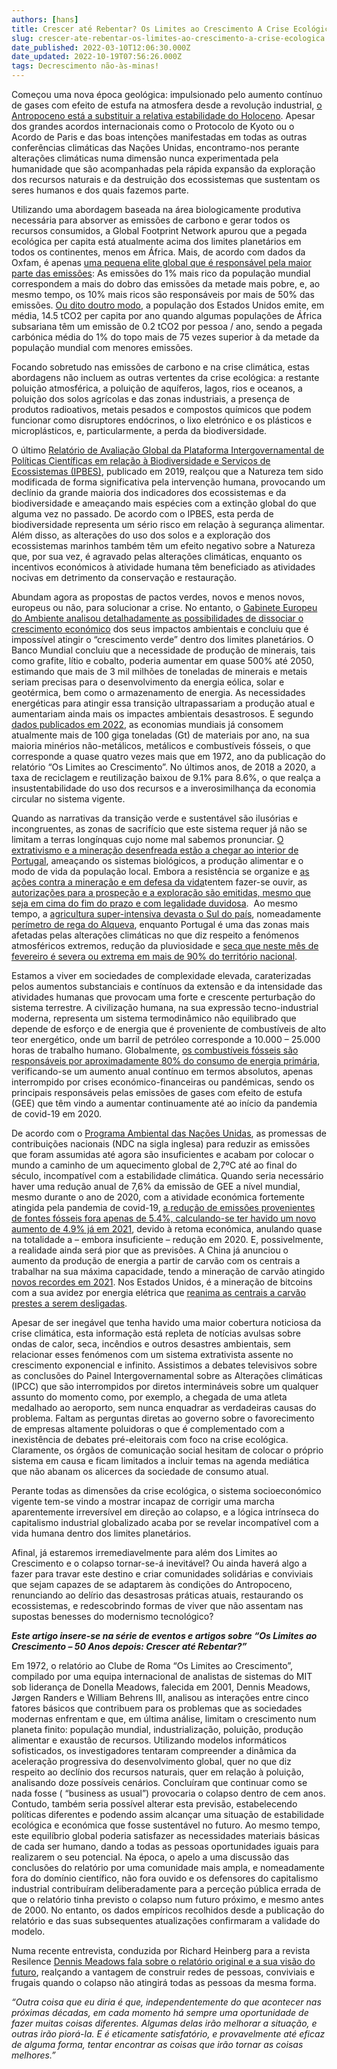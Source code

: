 ```yaml
---
authors: [hans]
title: Crescer até Rebentar? Os Limites ao Crescimento A Crise Ecológica
slug: crescer-ate-rebentar-os-limites-ao-crescimento-a-crise-ecologica
date_published: 2022-03-10T12:06:30.000Z
date_updated: 2022-10-19T07:56:26.000Z
tags: Decrescimento não-às-minas!
---
```


Começou uma nova época geológica: impulsionado pelo aumento contínuo de gases com efeito de estufa na atmosfera desde a revolução industrial, [o Antropoceno está a substituir a relativa estabilidade do Holoceno](https://link.springer.com/article/10.1007/s13280-021-01544-8). Apesar dos grandes acordos internacionais como o Protocolo de Kyoto ou o Acordo de Paris e das boas intenções manifestadas em todas as outras conferências climáticas das Nações Unidas, encontramo-nos perante alterações climáticas numa dimensão nunca experimentada pela humanidade que são acompanhadas pela rápida expansão da exploração dos recursos naturais e da destruição dos ecossistemas que sustentam os seres humanos e dos quais fazemos parte.

Utilizando uma abordagem baseada na área biologicamente produtiva necessária para absorver as emissões de carbono e gerar todos os recursos consumidos, a Global Footprint Network apurou que a pegada ecológica per capita está atualmente acima dos limites planetários em todos os continentes, menos em África. Mais, de acordo com dados da Oxfam, é apenas [uma pequena elite global que é responsável pela maior parte das emissões](https://www.oxfam.org.uk/media/press-releases/carbon-emissions-of-richest-1-more-than-double-those-of-poorest-half-of-the-world/): As emissões do 1% mais rico da população mundial correspondem a mais do dobro das emissões da metade mais pobre, e, ao mesmo tempo, os 10% mais ricos são responsáveis por mais de 50% das emissões. [Ou dito doutro modo](https://www.nature.com/articles/s41893-021-00842-z), a população dos Estados Unidos emite, em média, 14.5 tCO2 per capita por ano quando algumas populações de África subsariana têm um emissão de 0.2 tCO2 por pessoa / ano, sendo a pegada carbónica média do 1% do topo mais de 75 vezes superior à da metade da população mundial com menores emissões.

Focando sobretudo nas emissões de carbono e na crise climática, estas abordagens não incluem as outras vertentes da crise ecológica: a restante poluição atmosférica, a poluição de aquíferos, lagos, rios e oceanos, a poluição dos solos agrícolas e das zonas industriais, a presença de produtos radioativos, metais pesados e compostos químicos que podem funcionar como disruptores endócrinos, o lixo eletrónico e os plásticos e microplásticos, e, particularmente, a perda da biodiversidade.

O último [Relatório de Avaliação Global da Plataforma Intergovernamental de Políticas Científicas em relação à Biodiversidade e Serviços de Ecossistemas (IPBES)](https://www.ipbes.net/global-assessment), publicado em 2019, realçou que a Natureza tem sido modificada de forma significativa pela intervenção humana, provocando um declínio da grande maioria dos indicadores dos ecossistemas e da biodiversidade e ameaçando mais espécies com a extinção global do que alguma vez no passado. De acordo com o IPBES, esta perda de biodiversidade representa um sério risco em relação à segurança alimentar. Além disso, as alterações do uso dos solos e a exploração dos ecossistemas marinhos também têm um efeito negativo sobre a Natureza que, por sua vez, é agravado pelas alterações climáticas, enquanto os incentivos económicos à atividade humana têm beneficiado as atividades nocivas em detrimento da conservação e restauração.

Abundam agora as propostas de pactos verdes, novos e menos novos, europeus ou não, para solucionar a crise. No entanto, o [Gabinete Europeu do Ambiente analisou detalhadamente as possibilidades de dissociar o crescimento económico](https://eeb.org/library/decoupling-debunked/) dos seus impactos ambientais e concluiu que é impossível atingir o “crescimento verde” dentro dos limites planetários. O Banco Mundial concluiu que a necessidade de produção de minerais, tais como grafite, lítio e cobalto, poderia aumentar em quase 500% até 2050, estimando que mais de 3 mil milhões de toneladas de minerais e metais seriam precisas para o desenvolvimento da energia eólica, solar e geotérmica, bem como o armazenamento de energia. As necessidades energéticas para atingir essa transição ultrapassariam a produção atual e aumentariam ainda mais os impactes ambientais desastrosos. E segundo [dados publicados em 2022](https://www.circularity-gap.world/2022), as economias mundiais já consomem atualmente mais de 100 giga toneladas (Gt) de materiais por ano, na sua maioria minérios não-metálicos, metálicos e combustíveis fósseis, o que corresponde a quase quatro vezes mais que em 1972, ano da publicação do relatório “Os Limites ao Crescimento”. No últimos anos, de 2018 a 2020, a taxa de reciclagem e reutilização baixou de 9.1% para 8.6%, o que realça a insustentabilidade do uso dos recursos e a inverosimilhança da economia circular no sistema vigente.

Quando as narrativas da transição verde e sustentável são ilusórias e incongruentes, as zonas de sacrifício que este sistema requer já não se limitam a terras longínquas cujo nome mal sabemos pronunciar. [O extrativismo e a mineração desenfreada estão a chegar ao interior de Portugal](https://www.publico.pt/2022/02/10/p3/cronica/pais-saque-destrutiva-corrida-exploracao-mineira-portugal-1994974), ameaçando os sistemas biológicos, a produção alimentar e o modo de vida da população local. Embora a resistência se organize e [as ações contra a mineração e em defesa da vida](https://guilhotina.info/2022/01/30/protestos-minas-28j/)tentem fazer-se ouvir, as [autorizações para a prospeção e a exploração são emitidas, mesmo que seja em cima do fim do prazo e com legalidade duvidosa](https://www.publico.pt/2022/02/19/economia/noticia/projecto-mina-montalegre-validado-dois-dias-concessao-anulada-1996059).  Ao mesmo tempo, a [agricultura super-intensiva devasta o Sul do país](https://www.publico.pt/2021/11/24/p3/fotogaleria/oil-dorado-retrato-alentejo-desfigurado-monoculturas-intensivas-407130?ref=pesquisa&cx=page__content), nomeadamente [perímetro de rega do Alqueva](https://www.publico.pt/2021/09/12/local/noticia/alqueva-estancou-despovoamento-alentejo-1976975), enquanto Portugal é uma das zonas mais afetadas pelas alterações climáticas no que diz respeito a fenómenos atmosféricos extremos, redução da pluviosidade e [seca que neste mês de fevereiro é severa ou extrema em mais de 90% do território nacional](https://www.publico.pt/2022/02/21/sociedade/noticia/90-territorio-seca-severa-extrema-nao-preve-chuva-ate-final-mes-1996229).

Estamos a viver em sociedades de complexidade elevada, caraterizadas pelos aumentos substanciais e contínuos da extensão e da intensidade das atividades humanas que provocam uma forte e crescente perturbação do sistema terrestre. A civilização humana, na sua expressão tecno-industrial moderna, representa um sistema termodinâmico não equilibrado que depende de esforço e de energia que é proveniente de combustíveis de alto teor energético, onde um barril de petróleo corresponde a 10.000 – 25.000 horas de trabalho humano. Globalmente, [os combustíveis fósseis são responsáveis por aproximadamente 80% do consumo de energia primária](https://www.worldenergydata.org/world-primary-energy/), verificando-se um aumento anual contínuo em termos absolutos, apenas interrompido por crises económico-financeiras ou pandémicas, sendo os principais responsáveis pelas emissões de gases com efeito de estufa (GEE) que têm vindo a aumentar continuamente até ao início da pandemia de covid-19 em 2020.

De acordo com o [Programa Ambiental das Nações Unidas](https://www.unep.org/resources/emissions-gap-report-2021), as promessas de contribuições nacionais (NDC na sigla inglesa) para reduzir as emissões que foram assumidas até agora são insuficientes e acabam por colocar o mundo a caminho de um aquecimento global de 2,7ºC até ao final do século, incompatível com a estabilidade climática. Quando seria necessário haver uma redução anual de 7,6% da emissão de GEE a nível mundial, mesmo durante o ano de 2020, com a atividade económica fortemente atingida pela pandemia de covid-19, [a redução de emissões provenientes de fontes fósseis fora apenas de 5.4%, calculando-se ter havido um novo aumento de 4.9% já em 2021](https://essd.copernicus.org/preprints/essd-2021-386/), devido à retoma económica, anulando quase na totalidade a – embora insuficiente – redução em 2020. E, possivelmente, a realidade ainda será pior que as previsões. A China já anunciou o aumento da produção de energia a partir de carvão com os centrais a trabalhar na sua máxima capacidade, tendo a mineração de carvão atingido [novos recordes em 2021](https://www.theguardian.com/environment/2022/jan/17/chinas-coal-production-hit-record-levels-in-2021). Nos Estados Unidos, é a mineração de bitcoins com a sua avidez por energia elétrica que [reanima as centrais a carvão prestes a serem desligadas](https://www.theguardian.com/technology/2022/feb/18/bitcoin-miners-revive-fossil-fuel-plant-co2-emissions-soared).

Apesar de ser inegável que tenha havido uma maior cobertura noticiosa da crise climática, esta informação está repleta de notícias avulsas sobre ondas de calor, seca, incêndios e outros desastres ambientais, sem relacionar esses fenómenos com um sistema extrativista assente no crescimento exponencial e infinito. Assistimos a debates televisivos sobre as conclusões do Painel Intergovernamental sobre as Alterações climáticas (IPCC) que são interrompidos por diretos intermináveis sobre um qualquer assunto do momento como, por exemplo, a chegada de uma atleta medalhado ao aeroporto, sem nunca enquadrar as verdadeiras causas do problema. Faltam as perguntas diretas ao governo sobre o favorecimento de empresas altamente poluidoras o que é complementado com a inexistência de debates pré-eleitorais com foco na crise ecológica. Claramente, os órgãos de comunicação social hesitam de colocar o próprio sistema em causa e ficam limitados a incluir temas na agenda mediática que não abanam os alicerces da sociedade de consumo atual.

Perante todas as dimensões da crise ecológica, o sistema socioeconómico vigente tem-se vindo a mostrar incapaz de corrigir uma marcha aparentemente irreversível em direção ao colapso, e a lógica intrínseca do capitalismo industrial globalizado acaba por se revelar incompatível com a vida humana dentro dos limites planetários.

Afinal, já estaremos irremediavelmente para além dos Limites ao Crescimento e o colapso tornar-se-á inevitável? Ou ainda haverá algo a fazer para travar este destino e criar comunidades solidárias e conviviais que sejam capazes de se adaptarem às condições do Antropoceno, renunciando ao delírio das desastrosas práticas atuais, restaurando os ecossistemas, e redescobrindo formas de viver que não assentam nas supostas benesses do modernismo tecnológico?

**_Este artigo insere-se na série de eventos e artigos sobre “Os Limites ao Crescimento – 50 Anos depois: Crescer até Rebentar?”_**

Em 1972, o relatório ao Clube de Roma “Os Limites ao Crescimento”, compilado por uma equipa internacional de analistas de sistemas do MIT sob liderança de Donella Meadows, falecida em 2001, Dennis Meadows, Jørgen Randers e William Behrens III, analisou as interações entre cinco fatores básicos que contribuem para os problemas que as sociedades modernas enfrentam e que, em última análise, limitam o crescimento num planeta finito: população mundial, industrialização, poluição, produção alimentar e exaustão de recursos. Utilizando modelos informáticos sofisticados, os investigadores tentaram compreender a dinâmica da aceleração progressiva do desenvolvimento global, quer no que diz respeito ao declínio dos recursos naturais, quer em relação à poluição, analisando doze possíveis cenários. Concluíram que continuar como se nada fosse ( “business as usual”) provocaria o colapso dentro de cem anos. Contudo, também seria possível alterar esta previsão, estabelecendo políticas diferentes e podendo assim alcançar uma situação de estabilidade ecológica e económica que fosse sustentável no futuro. Ao mesmo tempo, este equilíbrio global poderia satisfazer as necessidades materiais básicas de cada ser humano, dando a todas as pessoas oportunidades iguais para realizarem o seu potencial. Na época, o apelo a uma discussão das conclusões do relatório por uma comunidade mais ampla, e nomeadamente fora do domínio científico, não fora ouvido e os defensores do capitalismo industrial contribuíram deliberadamente para a perceção pública errada de que o relatório tinha previsto o colapso num futuro próximo, e mesmo antes de 2000. No entanto, os dados empíricos recolhidos desde a publicação do relatório e das suas subsequentes atualizações confirmaram a validade do modelo.

Numa recente entrevista, conduzida por Richard Heinberg para a revista Resilence [Dennis Meadows fala sobre o relatório original e a sua visão do futuro](https://www.resilience.org/stories/2022-02-22/dennis-meadows-on-the-50th-anniversary-of-the-publication-of-the-limits-to-growth/), realçando a vantagem de construir redes de pessoas, conviviais e frugais quando o colapso não atingirá todas as pessoas da mesma forma.

_“Outra coisa que eu diria é que, independentemente do que acontecer nas próximas décadas, em cada momento há sempre uma oportunidade de fazer muitas coisas diferentes. Algumas delas irão melhorar a situação, e outras irão piorá-la. E é eticamente satisfatório, e provavelmente até eficaz de alguma forma, tentar encontrar as coisas que irão tornar as coisas melhores.”_
